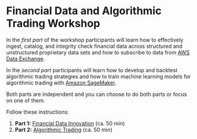 # Financial Data and Algorithmic Trading Workshop

In the *first part* of the workshop participants will learn how to effectively ingest, catalog, and integrity check financial data across structured and unstructured proprietary data sets and how to subscribe to data from [AWS Data Exchange](https://aws.amazon.com/data-exchange/).

In the *second part* participants will learn how to develop and backtest algorithmic trading strategies and how to train machine learning models for algorithmic trading with [Amazon SageMaker](https://aws.amazon.com/sagemaker/).

Both parts are independent and you can choose to do both parts or focus on one of them.

Follow these instructions:
1. **Part 1:** [Financial Data Innovation](https://github.com/gbalaji0/fdiworkshop) (ca. 50 min)
1. **Part 2:** [Algorithmic Trading](https://github.com/osteffmann/algotrading-workshop) (ca. 50 min)
